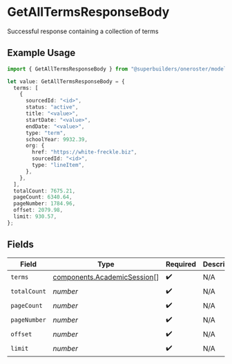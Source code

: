 # GetAllTermsResponseBody

Successful response containing a collection of terms

## Example Usage

```typescript
import { GetAllTermsResponseBody } from "@superbuilders/oneroster/models/operations";

let value: GetAllTermsResponseBody = {
  terms: [
    {
      sourcedId: "<id>",
      status: "active",
      title: "<value>",
      startDate: "<value>",
      endDate: "<value>",
      type: "term",
      schoolYear: 9932.39,
      org: {
        href: "https://white-freckle.biz",
        sourcedId: "<id>",
        type: "lineItem",
      },
    },
  ],
  totalCount: 7675.21,
  pageCount: 6340.64,
  pageNumber: 1784.96,
  offset: 2079.98,
  limit: 930.57,
};
```

## Fields

| Field                                                                      | Type                                                                       | Required                                                                   | Description                                                                |
| -------------------------------------------------------------------------- | -------------------------------------------------------------------------- | -------------------------------------------------------------------------- | -------------------------------------------------------------------------- |
| `terms`                                                                    | [components.AcademicSession](../../models/components/academicsession.md)[] | :heavy_check_mark:                                                         | N/A                                                                        |
| `totalCount`                                                               | *number*                                                                   | :heavy_check_mark:                                                         | N/A                                                                        |
| `pageCount`                                                                | *number*                                                                   | :heavy_check_mark:                                                         | N/A                                                                        |
| `pageNumber`                                                               | *number*                                                                   | :heavy_check_mark:                                                         | N/A                                                                        |
| `offset`                                                                   | *number*                                                                   | :heavy_check_mark:                                                         | N/A                                                                        |
| `limit`                                                                    | *number*                                                                   | :heavy_check_mark:                                                         | N/A                                                                        |
